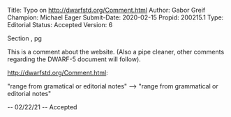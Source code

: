 Title:       Typo on http://dwarfstd.org/Comment.html
Author:      Gabor Greif
Champion:    Michael Eager
Submit-Date: 2020-02-15
Propid:      200215.1
Type:        Editorial
Status:      Accepted
Version:     6

Section , pg 

This is a comment about the website. (Also a pipe cleaner, other comments regarding the DWARF-5 document will follow).


http://dwarfstd.org/Comment.html:

"range from gramatical or editorial notes" --> "range from grammatical or editorial notes"

--
02/22/21 -- Accepted
